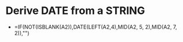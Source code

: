 # Derive DATE from a STRING
* =IF(NOT(ISBLANK(A2)),DATE(LEFT(A2,4),MID(A2, 5, 2),MID(A2, 7, 2)),"")
